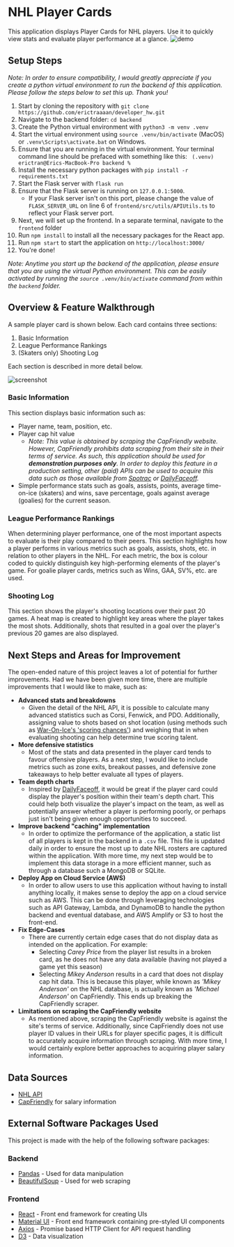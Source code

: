
# NHL Player Cards
This application displays Player Cards for NHL players.   Use it to quickly view stats and evaluate player performance at a glance.
![demo](https://raw.githubusercontent.com/erictraaaan/developer_hw/main/img/demo.gif)
## Setup Steps
*Note: In order to ensure compatibility, I would greatly appreciate if you create a python virtual environment to run the backend of this application.  Please follow the steps below to set this up.  Thank you!*
1. Start by cloning the repository with ```git clone https://github.com/erictraaaan/developer_hw.git```
2. Navigate to the backend folder: ```cd backend``` 
3. Create the Python virtual environment with ```python3 -m venv .venv```
4. Start the virtual environment using ```source .venv/bin/activate``` (MacOS) or ```.venv\Scripts\activate.bat``` on Windows.
5. Ensure that you are running in the virtual environment.  Your terminal command line should be prefaced with something like this: ``` (.venv) erictran@Erics-MacBook-Pro backend %```
6. Install the necessary python packages with ```pip install -r requirements.txt```
7. Start the Flask server with ```flask run```
8. Ensure that the Flask server is running on ```127.0.0.1:5000```. 
	* If your Flask server isn't on this port, please change the value of ```FLASK_SERVER_URL``` on line 6 of ```frontend/src/utils/APIUtils.ts``` to reflect your Flask server port.
9. Next, we will set up the frontend.  In a separate terminal, navigate to the ```frontend``` folder
10. Run ```npm install``` to install all the necessary packages for the React app.
11. Run ```npm start``` to start the application on ```http://localhost:3000/```
12. You're done!

*Note: Anytime you start up the backend of the application, please ensure that you are using the virtual Python environment.  This can be easily activated by running the ```source .venv/bin/activate``` command from within the ```backend``` folder.*

## Overview & Feature Walkthrough
A sample player card is shown below.  Each card contains three sections:
1. Basic Information
2. League Performance Rankings
3. (Skaters only) Shooting Log

Each section is described in more detail below.

![screenshot](https://raw.githubusercontent.com/erictraaaan/developer_hw/main/img/screenshot.png)
### Basic Information
This section displays basic information such as:
* Player name, team, position, etc.
* Player cap hit value
	* *Note: This value is obtained by scraping the CapFriendly website.  However, CapFriendly prohibits data scraping from their site in their terms of service.  As such, this application should  be used for **demonstration purposes only**.  In order to deploy this feature in a production setting, other (paid) APIs can be used to acquire this data such as those available from [Spotrac](https://www.spotrac.com/developer/api/) or [DailyFaceoff](https://www.dailyfaceoff.com/nhl-hockey-apis/).*
* Simple performance stats such as goals, assists, points, average time-on-ice (skaters) and wins, save percentage, goals against average (goalies) for the current season.
### League Performance Rankings
When determining player performance, one of the most important aspects to evaluate is their play compared to their peers. This section highlights how a player performs in various metrics such as goals, assists, shots, etc. in relation to other players in the NHL.  For each metric, the box is colour coded to quickly distinguish key high-performing elements of the player's game.  For goalie player cards, metrics such as Wins, GAA, SV%, etc. are used.
### Shooting Log
This section shows the player's shooting locations over their past 20 games.  A heat map is created to highlight key areas where the player takes the most shots.  Additionally, shots that resulted in a goal over the player's previous 20 games are also displayed.


## Next Steps and Areas for Improvement
The open-ended nature of this project leaves a lot of potential for further improvements.  Had we have been given more time, there are multiple improvements that I would like to make, such as:
* **Advanced stats and breakdowns**
	* Given the detail of the NHL API, it is possible to calculate many advanced statistics such as Corsi, Fenwick, and PDO.  Additionally, assigning value to shots based on shot location (using methods such as [War-On-Ice's 'scoring chances'](http://blog.war-on-ice.com/new-defining-scoring-chances/index.html)) and weighing that in when evaluating shooting can help determine true scoring talent.
* **More defensive statistics**
	* Most of the stats and data presented in the player card tends to favour offensive players.  As a next step, I would like to include metrics such as zone exits, breakout passes, and defensive zone takeaways to help better evaluate all types of players.
* **Team depth charts**
	* Inspired by [DailyFaceoff](https://www.dailyfaceoff.com/teams/boston-bruins/line-combinations/), it would be great if the player card could display the player's position within their team's depth chart.  This could help both visualize the player's impact on the team, as well as potentially answer whether a player is performing poorly, or perhaps just isn't being given enough opportunities to succeed.
* **Improve backend "caching" implementation**
	* In order to optimize the performance of the application, a static list of all players is kept in the backend in a ```.csv``` file.  This file is updated daily in order to ensure the most up to date NHL rosters are captured within the application.  With more time, my next step would be to implement this data storage in a more efficient manner, such as through a database such a MongoDB or SQLite.
* **Deploy App on Cloud Service (AWS)**
	* In order to allow users to use this application without having to install anything locally, it makes sense to deploy the app on a cloud service such as AWS. This can be done through leveraging technologies such as API Gateway, Lambda, and DynamoDB to handle the python backend and eventual database, and AWS Amplify or S3 to host the front-end.
* **Fix Edge-Cases**
	* There are currently certain edge cases that do not display data as intended on the application.  For example:
		* Selecting *Carey Price* from the player list results in a broken card, as he does not have any data available (having not played a game yet this season)
		* Selecting *Mikey Anderson* results in a card that does not display cap hit data.  This is because this player, while known as *'Mikey Anderson'* on the NHL database, is actually known as *'Michael Anderson'* on CapFriendly.  This ends up breaking the CapFriendly scraper.
* **Limitations on scraping the CapFriendly website**
	* As mentioned above, scraping the CapFriendly website is against the site's terms of service.  Additionally, since CapFriendly does not use player ID values in their URLs for player specific pages, it is difficult to accurately acquire information through scraping.  With more time, I would certainly explore better approaches to acquiring player salary information.

## Data Sources
* [NHL API](https://gitlab.com/dword4/nhlapi)
* [CapFriendly](https://www.capfriendly.com/) for salary information

## External Software Packages Used
This project is made with the help of the following software packages:
### Backend
* [Pandas](https://pandas.pydata.org/) - Used for data manipulation
* [BeautifulSoup](https://pypi.org/project/beautifulsoup4/) - Used for web scraping
### Frontend
* [React](https://reactjs.org/) - Front end framework for creating UIs
* [Material UI](https://mui.com/) - Front end framework containing pre-styled UI components
* [Axios](https://github.com/axios/axios) - Promise based HTTP Client for API request handling
* [D3](https://d3js.org/) - Data visualization 

